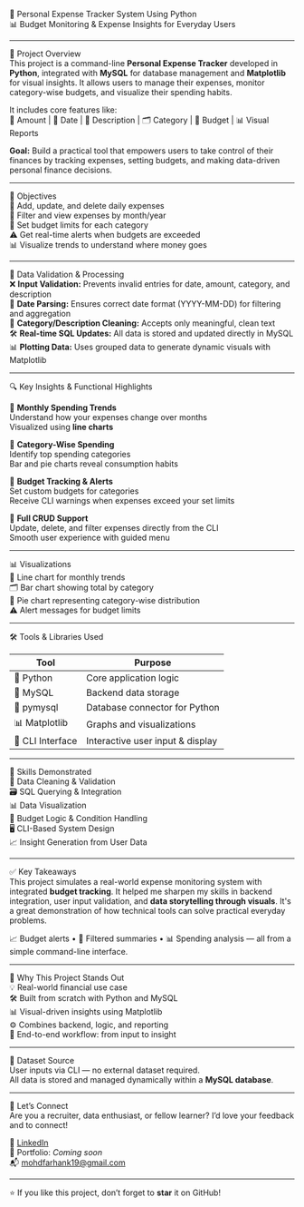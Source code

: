🎯 Personal Expense Tracker System Using Python  
📊 Budget Monitoring & Expense Insights for Everyday Users

---

📌 Project Overview  
This project is a command-line **Personal Expense Tracker** developed in **Python**, integrated with **MySQL** for database management and **Matplotlib** for visual insights. It allows users to manage their expenses, monitor category-wise budgets, and visualize their spending habits.

It includes core features like:  
💸 Amount | 📅 Date | 🧾 Description | 🗂 Category | 🎯 Budget | 📊 Visual Reports

**Goal:** Build a practical tool that empowers users to take control of their finances by tracking expenses, setting budgets, and making data-driven personal finance decisions.

---

🎯 Objectives  
📝 Add, update, and delete daily expenses  
📆 Filter and view expenses by month/year  
🎯 Set budget limits for each category  
⚠ Get real-time alerts when budgets are exceeded  
📊 Visualize trends to understand where money goes

---

🧹 Data Validation & Processing  
❌ **Input Validation:** Prevents invalid entries for date, amount, category, and description  
📅 **Date Parsing:** Ensures correct date format (YYYY-MM-DD) for filtering and aggregation  
💬 **Category/Description Cleaning:** Accepts only meaningful, clean text  
🛠 **Real-time SQL Updates:** All data is stored and updated directly in MySQL  
📊 **Plotting Data:** Uses grouped data to generate dynamic visuals with Matplotlib

---

🔍 Key Insights & Functional Highlights  

📆 **Monthly Spending Trends**  
Understand how your expenses change over months  
Visualized using **line charts**

📂 **Category-Wise Spending**  
Identify top spending categories  
Bar and pie charts reveal consumption habits

🎯 **Budget Tracking & Alerts**  
Set custom budgets for categories  
Receive CLI warnings when expenses exceed your set limits

🔁 **Full CRUD Support**  
Update, delete, and filter expenses directly from the CLI  
Smooth user experience with guided menu

---

📊 Visualizations  
📅 Line chart for monthly trends  
🗂 Bar chart showing total by category  
🥧 Pie chart representing category-wise distribution  
⚠ Alert messages for budget limits

---

🛠 Tools & Libraries Used

| Tool            | Purpose                         |
|------------------|----------------------------------|
| 🐍 Python         | Core application logic           |
| 🐬 MySQL          | Backend data storage             |
| 🧩 pymysql        | Database connector for Python    |
| 📊 Matplotlib     | Graphs and visualizations        |
| 🧪 CLI Interface  | Interactive user input & display |

---

🔧 Skills Demonstrated  
🧹 Data Cleaning & Validation  
🗃 SQL Querying & Integration  
📊 Data Visualization  
🧠 Budget Logic & Condition Handling  
🖥 CLI-Based System Design  
📈 Insight Generation from User Data

---

✅ Key Takeaways  
This project simulates a real-world expense monitoring system with integrated **budget tracking**. It helped me sharpen my skills in backend integration, user input validation, and **data storytelling through visuals**. It's a great demonstration of how technical tools can solve practical everyday problems.

📈 Budget alerts • 📅 Filtered summaries • 📊 Spending analysis — all from a simple command-line interface.

---

🌟 Why This Project Stands Out  
💡 Real-world financial use case  
🛠 Built from scratch with Python and MySQL  
📊 Visual-driven insights using Matplotlib  
⚙ Combines backend, logic, and reporting  
🎯 End-to-end workflow: from input to insight

---

📁 Dataset Source  
User inputs via CLI — no external dataset required.  
All data is stored and managed dynamically within a **MySQL database**.

---

🤝 Let’s Connect  
Are you a recruiter, data enthusiast, or fellow learner? I’d love your feedback and to connect!

🔗 [LinkedIn](https://www.linkedin.com/in/your-profile)  
💼 Portfolio: *Coming soon*  
📬 mohdfarhank19@gmail.com

---

⭐ If you like this project, don’t forget to **star** it on GitHub!  
